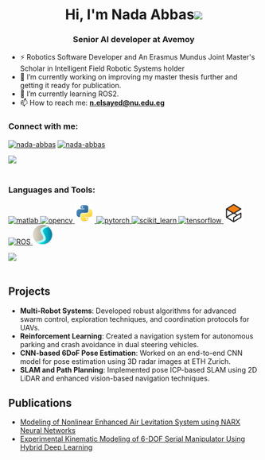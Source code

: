 <h1 align="center"><b>Hi, I'm Nada Abbas</b><img src="https://media.giphy.com/media/hvRJCLFzcasrR4ia7z/giphy.gif" width="35"></h1>
<h3 align="center">Senior AI developer at Avemoy</h3>

- ⚡ Robotics Software Developer and An Erasmus Mundus Joint Master's Scholar in Intelligent Field Robotic Systems holder
- 🔭 I’m currently working on improving my master thesis further and getting it ready for publication.
- 🌱 I’m currently learning ROS2.
- 📫 How to reach me: **n.elsayed@nu.edu.eg**

<h3 align="left">Connect with me:</h3>
<p align="left">
<a href="https://linkedin.com/in/nada-abbas" target="blank"><img align="center" src="https://raw.githubusercontent.com/rahuldkjain/github-profile-readme-generator/master/src/images/icons/Social/linked-in-alt.svg" alt="nada-abbas" height="30" width="40" /></a>
<a href="https://www.instagram.com/nada.abbas21?igsh=MW9kNGlia3owczV5dg==" target="blank"><img align="center" src="https://raw.githubusercontent.com/rahuldkjain/github-profile-readme-generator/master/src/images/icons/Social/instagram.svg" alt="nada-abbas" height="30" width="40" /></a>
</p>

<img src="https://user-images.githubusercontent.com/73097560/115834477-dbab4500-a447-11eb-908a-139a6edaec5c.gif"><br><br>

<h3 align="left">Languages and Tools:</h3>
<p align="left"> 
<a href="https://www.mathworks.com/" target="_blank" rel="noreferrer"> <img src="https://upload.wikimedia.org/wikipedia/commons/2/21/Matlab_Logo.png" alt="matlab" width="40" height="40"/> </a> 
<a href="https://opencv.org/" target="_blank" rel="noreferrer"> <img src="https://www.vectorlogo.zone/logos/opencv/opencv-icon.svg" alt="opencv" width="40" height="40"/> </a> 
<a href="https://www.python.org" target="__blank" rel="noreferrer"> <img src="https://raw.githubusercontent.com/devicons/devicon/master/icons/python/python-original.svg" alt="python" width="40" height="40"/> </a> 
<a href="https://pytorch.org/" target="_blank" rel="noreferrer"> <img src="https://www.vectorlogo.zone/logos/pytorch/pytorch-icon.svg" alt="pytorch" width="40" height="40"/> </a> 
<a href="https://scikit-learn.org/" target="_blank" rel="noreferrer"> <img src="https://upload.wikimedia.org/wikipedia/commons/0/05/Scikit_learn_logo_small.svg" alt="scikit_learn" width="40" height="40"/> </a> 
<a href="https://www.tensorflow.org" target="_blank" rel="noreferrer"> <img src="https://www.vectorlogo.zone/logos/tensorflow/tensorflow-icon.svg" alt="tensorflow" width="40" height="40"/> </a> 
<a href="https://gazebosim.org/home" target="_blank" rel="noreferrer"> <img src="media/gazebo.png" alt="Gazebo" width="40" height="40"/> </a> 
<a href="https://www.ros.org/" target="_blank" rel="noreferrer"> <img src="https://www.vectorlogo.zone/logos/ros/ros-ar21.svg" alt="ROS" width="40" height="40"/> </a> 
<a href="https://stonefish.readthedocs.io/en/latest/" target="_blank" rel="noreferrer"> <img src="media/stone_fish-logo.png" alt="Stonefish" width="40" height="40"/> </a> 
</p>

<img src="https://user-images.githubusercontent.com/73097560/115834477-dbab4500-a447-11eb-908a-139a6edaec5c.gif"><br><br>

## Projects
- **Multi-Robot Systems**: Developed robust algorithms for advanced swarm control, exploration techniques, and coordination protocols for UAVs.
- **Reinforcement Learning**: Created a navigation system for autonomous parking and crash avoidance in dual steering vehicles.
- **CNN-based 6DoF Pose Estimation**: Worked on an end-to-end CNN model for pose estimation using 3D radar images at ETH Zurich.
- **SLAM and Path Planning**: Implemented pose ICP-based SLAM using 2D LiDAR and enhanced vision-based navigation techniques.

## Publications
- [Modeling of Nonlinear Enhanced Air Levitation System using NARX Neural Networks](https://ieeexplore.ieee.org/document/9600486)
- [Experimental Kinematic Modeling of 6-DOF Serial Manipulator Using Hybrid Deep Learning](https://www.researchgate.net/publication/340097589_Experimental_Kinematic_Modeling_of_6-DOF_Serial_Manipulator_Using_Hybrid_Deep_Learning)
